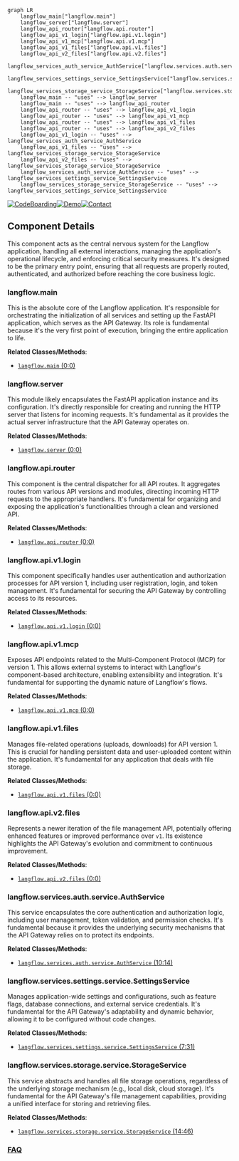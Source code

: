 ```mermaid
graph LR
    langflow_main["langflow.main"]
    langflow_server["langflow.server"]
    langflow_api_router["langflow.api.router"]
    langflow_api_v1_login["langflow.api.v1.login"]
    langflow_api_v1_mcp["langflow.api.v1.mcp"]
    langflow_api_v1_files["langflow.api.v1.files"]
    langflow_api_v2_files["langflow.api.v2.files"]
    langflow_services_auth_service_AuthService["langflow.services.auth.service.AuthService"]
    langflow_services_settings_service_SettingsService["langflow.services.settings.service.SettingsService"]
    langflow_services_storage_service_StorageService["langflow.services.storage.service.StorageService"]
    langflow_main -- "uses" --> langflow_server
    langflow_main -- "uses" --> langflow_api_router
    langflow_api_router -- "uses" --> langflow_api_v1_login
    langflow_api_router -- "uses" --> langflow_api_v1_mcp
    langflow_api_router -- "uses" --> langflow_api_v1_files
    langflow_api_router -- "uses" --> langflow_api_v2_files
    langflow_api_v1_login -- "uses" --> langflow_services_auth_service_AuthService
    langflow_api_v1_files -- "uses" --> langflow_services_storage_service_StorageService
    langflow_api_v2_files -- "uses" --> langflow_services_storage_service_StorageService
    langflow_services_auth_service_AuthService -- "uses" --> langflow_services_settings_service_SettingsService
    langflow_services_storage_service_StorageService -- "uses" --> langflow_services_settings_service_SettingsService
```
[![CodeBoarding](https://img.shields.io/badge/Generated%20by-CodeBoarding-9cf?style=flat-square)](https://github.com/CodeBoarding/CodeBoarding)[![Demo](https://img.shields.io/badge/Try%20our-Demo-blue?style=flat-square)](https://www.codeboarding.org/demo)[![Contact](https://img.shields.io/badge/Contact%20us%20-%20contact@codeboarding.org-lightgrey?style=flat-square)](mailto:contact@codeboarding.org)

## Component Details

This component acts as the central nervous system for the Langflow application, handling all external interactions, managing the application's operational lifecycle, and enforcing critical security measures. It's designed to be the primary entry point, ensuring that all requests are properly routed, authenticated, and authorized before reaching the core business logic.

### langflow.main
This is the absolute core of the Langflow application. It's responsible for orchestrating the initialization of all services and setting up the FastAPI application, which serves as the API Gateway. Its role is fundamental because it's the very first point of execution, bringing the entire application to life.


**Related Classes/Methods**:

- <a href="https://github.com/langflow-ai/langflow/blob/master/src/backend/base/langflow/main.py#L0-L0" target="_blank" rel="noopener noreferrer">`langflow.main` (0:0)</a>


### langflow.server
This module likely encapsulates the FastAPI application instance and its configuration. It's directly responsible for creating and running the HTTP server that listens for incoming requests. It's fundamental as it provides the actual server infrastructure that the API Gateway operates on.


**Related Classes/Methods**:

- <a href="https://github.com/langflow-ai/langflow/blob/master/src/backend/base/langflow/server.py#L0-L0" target="_blank" rel="noopener noreferrer">`langflow.server` (0:0)</a>


### langflow.api.router
This component is the central dispatcher for all API routes. It aggregates routes from various API versions and modules, directing incoming HTTP requests to the appropriate handlers. It's fundamental for organizing and exposing the application's functionalities through a clean and versioned API.


**Related Classes/Methods**:

- <a href="https://github.com/langflow-ai/langflow/blob/master/src/backend/base/langflow/api/router.py#L0-L0" target="_blank" rel="noopener noreferrer">`langflow.api.router` (0:0)</a>


### langflow.api.v1.login
This component specifically handles user authentication and authorization processes for API version 1, including user registration, login, and token management. It's fundamental for securing the API Gateway by controlling access to its resources.


**Related Classes/Methods**:

- <a href="https://github.com/langflow-ai/langflow/blob/master/src/backend/base/langflow/api/v1/login.py#L0-L0" target="_blank" rel="noopener noreferrer">`langflow.api.v1.login` (0:0)</a>


### langflow.api.v1.mcp
Exposes API endpoints related to the Multi-Component Protocol (MCP) for version 1. This allows external systems to interact with Langflow's component-based architecture, enabling extensibility and integration. It's fundamental for supporting the dynamic nature of Langflow's flows.


**Related Classes/Methods**:

- <a href="https://github.com/langflow-ai/langflow/blob/master/src/backend/base/langflow/api/v1/mcp.py#L0-L0" target="_blank" rel="noopener noreferrer">`langflow.api.v1.mcp` (0:0)</a>


### langflow.api.v1.files
Manages file-related operations (uploads, downloads) for API version 1. This is crucial for handling persistent data and user-uploaded content within the application. It's fundamental for any application that deals with file storage.


**Related Classes/Methods**:

- <a href="https://github.com/langflow-ai/langflow/blob/master/src/backend/base/langflow/api/v1/files.py#L0-L0" target="_blank" rel="noopener noreferrer">`langflow.api.v1.files` (0:0)</a>


### langflow.api.v2.files
Represents a newer iteration of the file management API, potentially offering enhanced features or improved performance over `v1`. Its existence highlights the API Gateway's evolution and commitment to continuous improvement.


**Related Classes/Methods**:

- <a href="https://github.com/langflow-ai/langflow/blob/master/src/backend/base/langflow/api/v2/files.py#L0-L0" target="_blank" rel="noopener noreferrer">`langflow.api.v2.files` (0:0)</a>


### langflow.services.auth.service.AuthService
This service encapsulates the core authentication and authorization logic, including user management, token validation, and permission checks. It's fundamental because it provides the underlying security mechanisms that the API Gateway relies on to protect its endpoints.


**Related Classes/Methods**:

- <a href="https://github.com/langflow-ai/langflow/blob/master/src/backend/base/langflow/services/auth/service.py#L10-L14" target="_blank" rel="noopener noreferrer">`langflow.services.auth.service.AuthService` (10:14)</a>


### langflow.services.settings.service.SettingsService
Manages application-wide settings and configurations, such as feature flags, database connections, and external service credentials. It's fundamental for the API Gateway's adaptability and dynamic behavior, allowing it to be configured without code changes.


**Related Classes/Methods**:

- <a href="https://github.com/langflow-ai/langflow/blob/master/src/backend/base/langflow/services/settings/service.py#L7-L31" target="_blank" rel="noopener noreferrer">`langflow.services.settings.service.SettingsService` (7:31)</a>


### langflow.services.storage.service.StorageService
This service abstracts and handles all file storage operations, regardless of the underlying storage mechanism (e.g., local disk, cloud storage). It's fundamental for the API Gateway's file management capabilities, providing a unified interface for storing and retrieving files.


**Related Classes/Methods**:

- <a href="https://github.com/langflow-ai/langflow/blob/master/src/backend/base/langflow/services/storage/service.py#L14-L46" target="_blank" rel="noopener noreferrer">`langflow.services.storage.service.StorageService` (14:46)</a>




### [FAQ](https://github.com/CodeBoarding/GeneratedOnBoardings/tree/main?tab=readme-ov-file#faq)